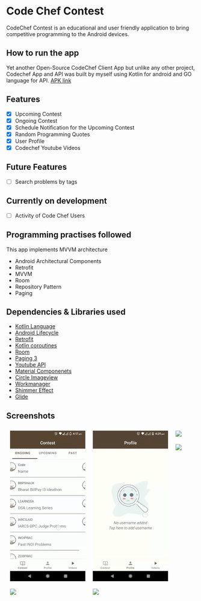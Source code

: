 # Code Chef Contest
CodeChef Contest is an educational and user friendly application to bring competitive programming to the Android devices.

## How to run the app
Yet another Open-Source CodeChef Client App but unlike any other project, Codechef App and API was built by myself using Kotlin for android and GO language for API.
[APK link](https://drive.google.com/file/d/1eACPQQVjpON7_eW14bckJEJgCKpXwp9Z/view?usp=sharing)

## Features
- [X] Upcoming Contest
- [X] Ongoing Contest
- [X] Schedule Notification for the Upcoming Contest
- [X] Random Programming Quotes
- [X] User Profile
- [X] Codechef Youtube Videos

## Future Features
- [ ] Search problems by tags

## Currently on development 
- [ ] Activity of Code Chef Users

## Programming practises followed
This app implements MVVM architecture
- Android Architectural Components
- Retrofit
- MVVM
- Room
- Repository Pattern
- Paging

## Dependencies & Libraries used
- [Kotlin Language](https://developer.android.com/kotlin/add-kotlin)
- [Android Lifecycle](https://developer.android.com/jetpack/androidx/releases/lifecycle)
- [Retrofit](https://square.github.io/retrofit/)
- [Kotlin coroutines](https://developer.android.com/kotlin/coroutines)
- [Room](https://developer.android.com/topic/libraries/architecture/room)
- [Paging 3](https://developer.android.com/topic/libraries/architecture/paging)
- [Youtube API](https://developers.google.com/youtube/v3/docs/search/list)
- [Material Componenets](https://material.io/develop/android/docs/getting-started/)
- [Circle Imageview](https://github.com/hdodenhof/CircleImageView)
- [Workmanager](https://developer.android.com/topic/libraries/architecture/workmanager/basics)
- [Shimmer Effect](https://facebook.github.io/shimmer-android/)
- [Glide](https://github.com/bumptech/glide)

## Screenshots

[<img src="https://github.com/venkhatesh/CodeChef-App/blob/master/screenshots/contest.gif" align="left"
width="200"
    hspace="10" vspace="10">](https://github.com/venkhatesh/CodeChef-App/blob/master/screenshots/contest.gif)
[<img src="https://github.com/venkhatesh/CodeChef-App/blob/master/screenshots/profile.gif" align="left"
width="200"
    hspace="10" vspace="10">](https://github.com/venkhatesh/CodeChef-App/blob/master/screenshots/profile.gif)
[<img src="https://github.com/venkhatesh/CodeChef-App/blob/master/screenshots/youtube.gif" align="left"
width="200"
    hspace="10" vspace="10">](https://github.com/venkhatesh/CodeChef-App/blob/master/screenshots/youtube.gif)      
    

[<img src="https://github.com/venkhatesh/KotlinChallenge/blob/master/screenshots/shimmer_effect.jpg" align="left"
width="200"
    hspace="10" vspace="10">](https://github.com/venkhatesh/KotlinChallenge/blob/master/screenshots/shimmer_effect.jpg)
[<img src="https://github.com/venkhatesh/KotlinChallenge/blob/master/screenshots/no_internet.jpg" align="center"
width="200"
    hspace="10" vspace="10">](https://github.com/venkhatesh/KotlinChallenge/blob/master/screenshots/no_internet.jpg)
[<img src="https://github.com/venkhatesh/KotlinChallenge/blob/master/screenshots/splash_screeen.jpg" align="center"
width="200"
    hspace="10" vspace="10">](https://github.com/venkhatesh/KotlinChallenge/blob/master/screenshots/splash_screeen.jpg)

